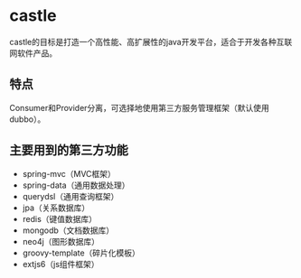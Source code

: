 # castle
castle的目标是打造一个高性能、高扩展性的java开发平台，适合于开发各种互联网软件产品。

## 特点
Consumer和Provider分离，可选择地使用第三方服务管理框架（默认使用dubbo）。

## 主要用到的第三方功能
* spring-mvc（MVC框架）
* spring-data（通用数据处理）
* querydsl（通用查询框架）
* jpa（关系数据库）
* redis（键值数据库）
* mongodb（文档数据库）
* neo4j（图形数据库）
* groovy-template（碎片化模板）
* extjs6（js组件框架）
